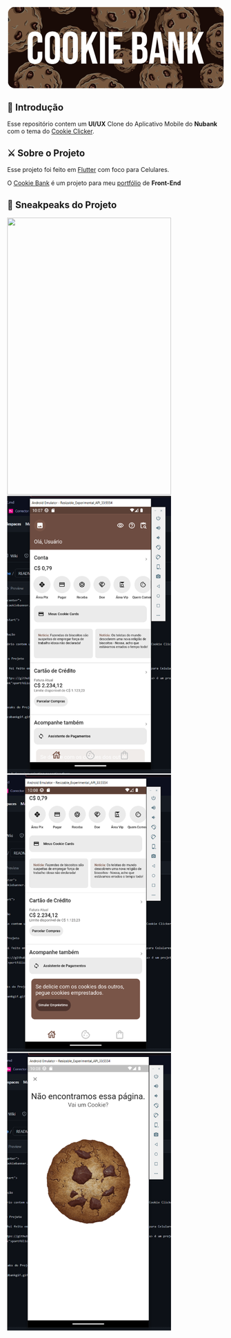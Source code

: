<div align="center">
<img src="./cookiebanner.png" width="500" height="187.5">


<div align="start">


## 🤗 Introdução

Esse repositório contem um **UI/UX** Clone do Aplicativo Mobile do **Nubank** com o tema do [Cookie Clicker](https://orteil.dashnet.org/cookieclicker/).


## ⚔️ Sobre o Projeto

Esse projeto foi feito em <a href="https://flutter.dev" target="_blank">Flutter</a> com foco para Celulares. <br> 

O <a href="https://github.com/amoreira2003/Nubank-FlutterClone" target="_blank">Cookie Bank</a> é um projeto para meu <a href="https://github.com/amoreira2003" target="_blank">portfólio</a> de **Front-End**

  <div>
<div>

## 📸 Sneakpeaks do Projeto

<img width="379.5" height="642.5" src="./cobankgif.gif"> <img width="379.5" height="642.5" src="./image.png"> <img width="379.5" height="642.5" src="./image2.png"> <img width="379.5" height="642.5" src="./image3.png">

